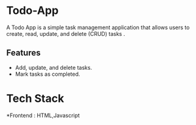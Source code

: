 # Todo-App
A Todo App is a simple task management application that allows users to create, read, update, and delete (CRUD) tasks .


## Features
- Add, update, and delete tasks.
- Mark tasks as completed.

# Tech Stack
*Frontend : HTML,Javascript
